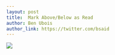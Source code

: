 ```yaml
---
layout: post
title:  Mark Above/Below as Read
author: Ben Ubois
author_link: https://twitter.com/bsaid
---
```


<img src="{{ 'images/2013-10-07/mark-direction-as-read.gif' | asset_path }}" style="max-width: 814px;" />
